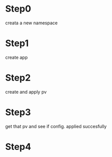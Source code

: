 # Step0
creata a new namespace
# Step1
create app
# Step2
create and apply pv
# Step3
get that pv and see if config. applied succesfully
# Step4
